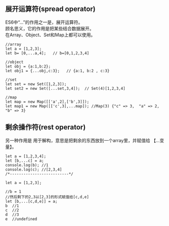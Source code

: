## 展开运算符(spread operator)   
ES6中“...”的作用之一是，展开运算符。   
顾名思义，它的作用是把某些结合数据展开。   
在Array、Object、Set和Map上都可以使用。
```
//array
let a = [1,2,3];
let b= [0,...a,4];   // b=[0,1,2,3,4]

//object
let obj = {a:1,b:2};
let obj1 = {...obj,c:3};   // {a:1, b:2 , c:3}

//set
let set = new Set([1,2,3]);
let set2 = new Set([...set,3,4]);  // Set(4)[1,2,3,4]

//map
let map = new Map([['a',2],['b',3]]);
let map1 = new Map([['c',3],...map]); //Map(3) {"c" => 3,  "a" => 2, "b" => 3}
```   

## 剩余操作符(rest operator)
另一种作用是 用于解构，意思是把剩余的东西放到一个array里，并赋值给 【...变量】。
```
let a = [1,2,3,4];
let [b,...c] = a;
console.log(b); //1
console.log(c); //[2,3,4]
/*--------------------------*/

let a = [1,2,3];

//b = 1
//然后剩下的2,3以[2,3]的形式赋值给[c,d,e]
let [b,...[c,d,e]] = a;
b  //1
c  //2
d  //3
e  //undefined
```
